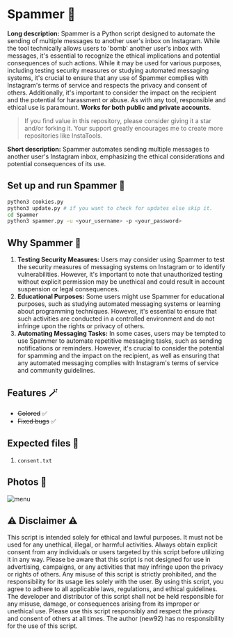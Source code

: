 # Spammer 🧨

**Long description:** Spammer is a Python script designed to automate the sending of multiple messages to another user's inbox on Instagram. While the tool technically allows users to 'bomb' another user's inbox with messages, it's essential to recognize the ethical implications and potential consequences of such actions. While it may be used for various purposes, including testing security measures or studying automated messaging systems, it's crucial to ensure that any use of Spammer complies with Instagram's terms of service and respects the privacy and consent of others. Additionally, it's important to consider the impact on the recipient and the potential for harassment or abuse. As with any tool, responsible and ethical use is paramount. **Works for both public and private accounts**.

> If you find value in this repository, please consider giving it a star and/or forking it. Your support greatly encourages me to create more repositories like InstaTools.

**Short description:** Spammer automates sending multiple messages to another user's Instagram inbox, emphasizing the ethical considerations and potential consequences of its use.

## Set up and run Spammer 🚀

```bash
python3 cookies.py
python3 update.py # if you want to check for updates else skip it.
cd Spammer
python3 spammer.py -u <your_username> -p <your_password>
```

## Why Spammer 🤔

1. **Testing Security Measures:** Users may consider using Spammer to test the security measures of messaging systems on Instagram or to identify vulnerabilities. However, it's important to note that unauthorized testing without explicit permission may be unethical and could result in account suspension or legal consequences.
2. **Educational Purposes:** Some users might use Spammer for educational purposes, such as studying automated messaging systems or learning about programming techniques. However, it's essential to ensure that such activities are conducted in a controlled environment and do not infringe upon the rights or privacy of others.
3. **Automating Messaging Tasks:**  In some cases, users may be tempted to use Spammer to automate repetitive messaging tasks, such as sending notifications or reminders. However, it's crucial to consider the potential for spamming and the impact on the recipient, as well as ensuring that any automated messaging complies with Instagram's terms of service and community guidelines.

## Features 🪄

- ~~Colored~~ ✅
- ~~Fixed bugs~~ ✅

## Expected files 📂

1) `consent.txt`

## Photos 📸

![menu](https://github.com/new92/InstaTools/assets/94779840/62cb1ea0-1d99-4846-ba8c-dfa76821ae16)


## ⚠️ Disclaimer ⚠️
This script is intended solely for ethical and lawful purposes. It must not be used for any unethical, illegal, or harmful activities. Always obtain explicit consent from any individuals or users targeted by this script before utilizing it in any way.
Please be aware that this script is not designed for use in advertising, campaigns, or any activities that may infringe upon the privacy or rights of others. Any misuse of this script is strictly prohibited, and the responsibility for its usage lies solely with the user.
By using this script, you agree to adhere to all applicable laws, regulations, and ethical guidelines. The developer and distributor of this script shall not be held responsible for any misuse, damage, or consequences arising from its improper or unethical use.
Please use this script responsibly and respect the privacy and consent of others at all times. The author (new92) has no responsibility for the use of this script.
